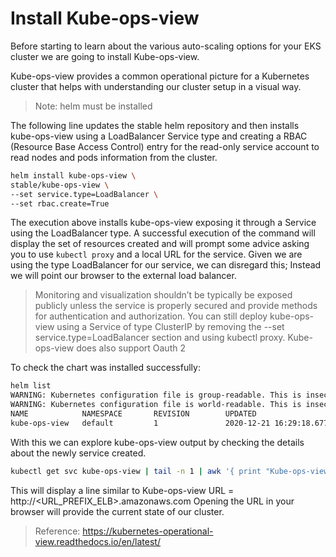 # Install Kube-ops-view

Before starting to learn about the various auto-scaling options for your EKS cluster we are going to install Kube-ops-view.

Kube-ops-view provides a common operational picture for a Kubernetes cluster that helps with understanding our cluster setup in a visual way.

> Note: helm must be installed

The following line updates the stable helm repository and then installs kube-ops-view using a LoadBalancer Service type and creating a RBAC (Resource Base Access Control) entry for the read-only service account to read nodes and pods information from the cluster.

```bash
helm install kube-ops-view \
stable/kube-ops-view \
--set service.type=LoadBalancer \
--set rbac.create=True

```

The execution above installs kube-ops-view exposing it through a Service using the LoadBalancer type. A successful execution of the command will display the set of resources created and will prompt some advice asking you to use `kubectl proxy` and a local URL for the service. Given we are using the type LoadBalancer for our service, we can disregard this; Instead we will point our browser to the external load balancer.

> Monitoring and visualization shouldn’t be typically be exposed publicly unless the service is properly secured and provide methods for authentication and authorization. You can still deploy kube-ops-view using a Service of type ClusterIP by removing the --set service.type=LoadBalancer section and using kubectl proxy. Kube-ops-view does also support Oauth 2

To check the chart was installed successfully:

```bash
helm list
WARNING: Kubernetes configuration file is group-readable. This is insecure. Location: /home/lemoncode/.kube/config
WARNING: Kubernetes configuration file is world-readable. This is insecure. Location: /home/lemoncode/.kube/config
NAME            NAMESPACE       REVISION        UPDATED                                 STATUS          CHART                   APP VERSION
kube-ops-view   default         1               2020-12-21 16:29:18.677926812 +0100 CET deployed        kube-ops-view-1.2.4     20.4.0    
```

With this we can explore kube-ops-view output by checking the details about the newly service created.

```bash
kubectl get svc kube-ops-view | tail -n 1 | awk '{ print "Kube-ops-view URL = http://"$4 }'

```

This will display a line similar to Kube-ops-view URL = http://<URL_PREFIX_ELB>.amazonaws.com Opening the URL in your browser will provide the current state of our cluster.

> Reference: https://kubernetes-operational-view.readthedocs.io/en/latest/